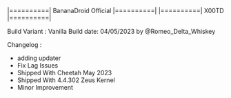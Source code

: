 |==========| BananaDroid Official |==========|
        |==========| X00TD |==========|

Build Variant : Vanilla
Build date: 04/05/2023
by @Romeo_Delta_Whiskey

Changelog :

- adding updater
- Fix Lag Issues
- Shipped With Cheetah May 2023
- Shipped With 4.4.302 Zeus Kernel
- Minor Improvement